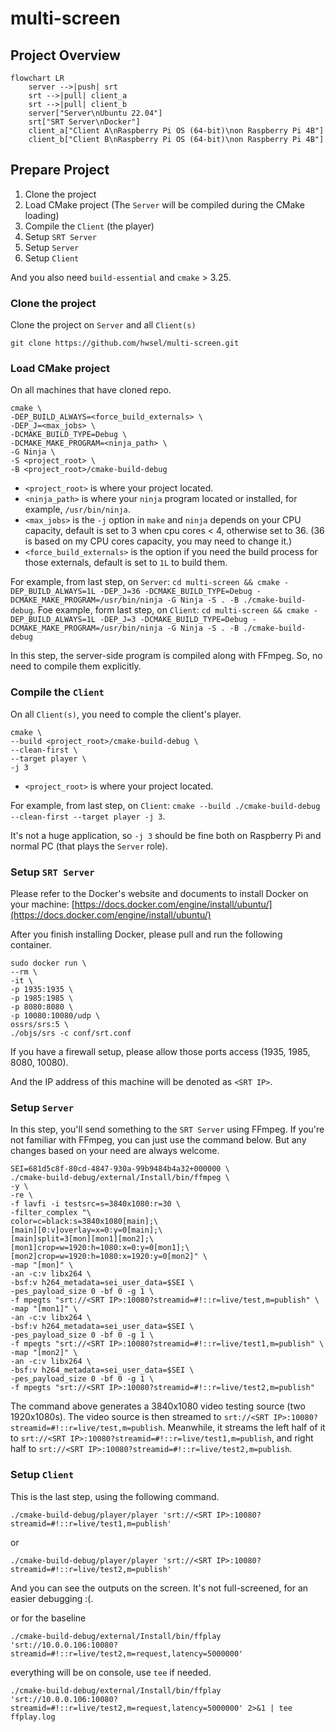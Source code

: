 # multi-screen

## Project Overview

```mermaid
flowchart LR
    server -->|push| srt
    srt -->|pull| client_a
    srt -->|pull| client_b
    server["Server\nUbuntu 22.04"]
    srt["SRT Server\nDocker"]
    client_a["Client A\nRaspberry Pi OS (64-bit)\non Raspberry Pi 4B"]
    client_b["Client B\nRaspberry Pi OS (64-bit)\non Raspberry Pi 4B"]
```

## Prepare Project

1. Clone the project
2. Load CMake project (The `Server` will be compiled during the CMake loading)
3. Compile the `Client` (the player)
4. Setup `SRT Server`
5. Setup `Server`
6. Setup `Client`

And you also need `build-essential` and `cmake` > 3.25. 

### Clone the project

Clone the project on `Server` and all `Client(s)`

```shell
git clone https://github.com/hwsel/multi-screen.git
```

### Load CMake project

On all machines that have cloned repo.

```shell
cmake \
-DEP_BUILD_ALWAYS=<force_build_externals> \
-DEP_J=<max_jobs> \
-DCMAKE_BUILD_TYPE=Debug \
-DCMAKE_MAKE_PROGRAM=<ninja_path> \
-G Ninja \
-S <project_root> \
-B <project_root>/cmake-build-debug
```

- `<project_root>` is where your project located.
- `<ninja_path>` is where your `ninja` program located or installed, for example, `/usr/bin/ninja`.
- `<max_jobs>` is the `-j` option in `make` and `ninja` depends on your CPU capacity, default is set to 3 when cpu cores < 4, otherwise set to 36. (36 is based on my CPU cores capacity, you may need to change it.)
- `<force_build_externals>` is the option if you need the build process for those externals, default is set to `1L` to build them.

For example, from last step, on `Server`: `cd multi-screen && cmake -DEP_BUILD_ALWAYS=1L -DEP_J=36 -DCMAKE_BUILD_TYPE=Debug -DCMAKE_MAKE_PROGRAM=/usr/bin/ninja -G Ninja -S . -B ./cmake-build-debug`.
Foe example, form last step, on `Client`: `cd multi-screen && cmake -DEP_BUILD_ALWAYS=1L -DEP_J=3 -DCMAKE_BUILD_TYPE=Debug -DCMAKE_MAKE_PROGRAM=/usr/bin/ninja -G Ninja -S . -B ./cmake-build-debug`

In this step, the server-side program is compiled along with FFmpeg. So, no need to compile them explicitly.

### Compile the `Client`

On all `Client(s)`, you need to comple the client's player. 

```shell
cmake \
--build <project_root>/cmake-build-debug \
--clean-first \
--target player \
-j 3
```

- `<project_root>` is where your project located.

For example, from last step, on `Client`: `cmake --build ./cmake-build-debug --clean-first --target player -j 3`.

It's not a huge application, so `-j 3` should be fine both on Raspberry Pi and normal PC (that plays the `Server` role).

### Setup `SRT Server`

Please refer to the Docker's website and documents to install Docker on your machine: [https://docs.docker.com/engine/install/ubuntu/](https://docs.docker.com/engine/install/ubuntu/)

After you finish installing Docker, please pull and run the following container.

```shell
sudo docker run \
--rm \
-it \
-p 1935:1935 \
-p 1985:1985 \
-p 8080:8080 \
-p 10080:10080/udp \
ossrs/srs:5 \
./objs/srs -c conf/srt.conf
```

If you have a firewall setup, please allow those ports access (1935, 1985, 8080, 10080).

And the IP address of this machine will be denoted as `<SRT IP>`.

### Setup `Server`

In this step, you'll send something to the `SRT Server` using FFmpeg. If you're not familiar with FFmpeg, you can just use the command below. But any changes based on your need are always welcome.

```shell
SEI=681d5c8f-80cd-4847-930a-99b9484b4a32+000000 \
./cmake-build-debug/external/Install/bin/ffmpeg \
-y \
-re \
-f lavfi -i testsrc=s=3840x1080:r=30 \
-filter_complex "\
color=c=black:s=3840x1080[main];\
[main][0:v]overlay=x=0:y=0[main];\
[main]split=3[mon][mon1][mon2];\
[mon1]crop=w=1920:h=1080:x=0:y=0[mon1];\
[mon2]crop=w=1920:h=1080:x=1920:y=0[mon2]" \
-map "[mon]" \
-an -c:v libx264 \
-bsf:v h264_metadata=sei_user_data=$SEI \
-pes_payload_size 0 -bf 0 -g 1 \
-f mpegts "srt://<SRT IP>:10080?streamid=#!::r=live/test,m=publish" \
-map "[mon1]" \
-an -c:v libx264 \
-bsf:v h264_metadata=sei_user_data=$SEI \
-pes_payload_size 0 -bf 0 -g 1 \
-f mpegts "srt://<SRT IP>:10080?streamid=#!::r=live/test1,m=publish" \
-map "[mon2]" \
-an -c:v libx264 \
-bsf:v h264_metadata=sei_user_data=$SEI \
-pes_payload_size 0 -bf 0 -g 1 \
-f mpegts "srt://<SRT IP>:10080?streamid=#!::r=live/test2,m=publish"
```

The command above generates a 3840x1080 video testing source (two 1920x1080s). The video source is then streamed to `srt://<SRT IP>:10080?streamid=#!::r=live/test,m=publish`. Meanwhile, it streams the left half of it to `srt://<SRT IP>:10080?streamid=#!::r=live/test1,m=publish`, and right half to `srt://<SRT IP>:10080?streamid=#!::r=live/test2,m=publish`.

### Setup `Client`

This is the last step, using the following command.

```shell
./cmake-build-debug/player/player 'srt://<SRT IP>:10080?streamid=#!::r=live/test1,m=publish'
```

or

```shell
./cmake-build-debug/player/player 'srt://<SRT IP>:10080?streamid=#!::r=live/test2,m=publish'
```
 And you can see the outputs on the screen. It's not full-screened, for an easier debugging :(.
 
or for the baseline

```shell
./cmake-build-debug/external/Install/bin/ffplay 'srt://10.0.0.106:10080?streamid=#!::r=live/test2,m=request,latency=5000000'
```

everything will be on console, use `tee` if needed.

```shell
./cmake-build-debug/external/Install/bin/ffplay 'srt://10.0.0.106:10080?streamid=#!::r=live/test2,m=request,latency=5000000' 2>&1 | tee ffplay.log
```

